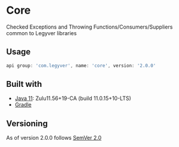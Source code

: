 # Core
Checked Exceptions and Throwing Functions/Consumers/Suppliers common to Legyver libraries

## Usage
```groovy
api group: 'com.legyver', name: 'core', version: '2.0.0'
```

## Built with
- [Java 11](https://www.azul.com/downloads/?version=java-11-lts&os=windows&architecture=x86-64-bit&package=jdk): Zulu11.56+19-CA (build 11.0.15+10-LTS)
- [Gradle](https://docs.gradle.org/7.4/release-notes.html) 

## Versioning
As of version 2.0.0 follows [SemVer 2.0](https://semver.org/spec/v2.0.0.html)